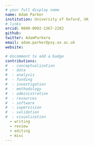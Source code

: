 ```yaml
---
# your full display name
name: Adam Parker  
institution: University of Oxford, UK
# links
orcid: 0000-0002-1367-2282
github:
twitter: AdamParkera
email: adam.parker@psy.ox.ac.uk
website:

# Uncomment to add a badge
contributions:
#  - ​conceptualization
#  - data
#  - analysis
#  - funding​
#  - ​investigation
#  - ​methodology
#  - administration​
#  - ​resources
#  - ​software
#  - ​supervision
#  - ​validation
#  - ​visualization
  - writing
  - review
  - editing
  - misc
---
```


